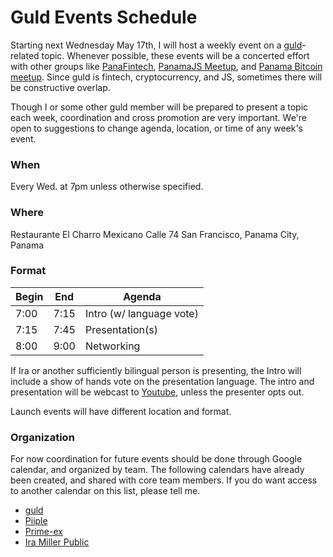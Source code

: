 # Guld Events Schedule

Starting next Wednesday May 17th, I will host a weekly event on a [guld](https://guld.io)-related topic. Whenever possible, these events will be a concerted effort with other groups like [PanaFintech](http://www.panafintech.com/), [PanamaJS Meetup](https://www.meetup.com/panamajs/), and [Panama Bitcoin meetup](https://www.meetup.com/Panama-Bitcoin/). Since guld is fintech, cryptocurrency, and JS, sometimes there will be constructive overlap.

Though I or some other guld member will be prepared to present a topic each week, coordination and cross promotion are very important. We're open to suggestions to change agenda, location, or time of any week's event.

### When

Every Wed. at 7pm unless otherwise specified.

### Where

Restaurante El Charro Mexicano
Calle 74
San Francisco, Panama City, Panama

### Format

| Begin | End | Agenda |
|-------|-----|--------|
| 7:00 | 7:15 | Intro (w/ language vote) |
| 7:15 | 7:45 | Presentation(s) |
| 8:00 | 9:00 | Networking |

If Ira or another sufficiently bilingual person is presenting, the Intro will include a show of hands vote on the presentation language. The intro and presentation will be webcast to [Youtube](https://youtube.com), unless the presenter opts out.

Launch events will have different location and format.

### Organization

For now coordination for future events should be done through Google calendar, and organized by team. The following calendars have already been created, and shared with core team members. If you do want access to another calendar on this list, please tell me.

 + [guld](https://calendar.google.com/calendar/embed?src=6pcottvup5s796quog9is30t4o%40group.calendar.google.com&ctz=America/Panama)
 + [Piiple](https://calendar.google.com/calendar/embed?src=vd211t2ia41u5eq24goq7emcuo%40group.calendar.google.com&ctz=America/Panama)
 + [Prime-ex](https://calendar.google.com/calendar/embed?src=s3th0fapf3uravhphtl1blasqk%40group.calendar.google.com&ctz=America/Panama)
 + [Ira Miller Public](https://calendar.google.com/calendar/embed?src=4h6f50mi77oshuo7aho7fc0p9c%40group.calendar.google.com&ctz=America/Panama)
